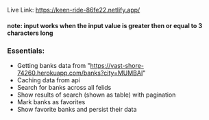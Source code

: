 Live Link: https://keen-ride-86fe22.netlify.app/

#### note: input works when the input value is greater then or equal to 3 characters long

### Essentials:

- Getting banks data from "https://vast-shore-74260.herokuapp.com/banks?city=MUMBAI"
- Caching data from api
- Search for banks across all felids
- Show results of search (shown as table) with pagination
- Mark banks as favorites
- Show favorite banks and persist their data
